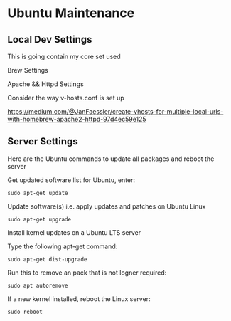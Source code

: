 # Ubuntu Maintenance

## Local Dev Settings
This is going contain my core set used


Brew Settings

Apache && Httpd Settings

Consider the way v-hosts.conf is set up

https://medium.com/@JanFaessler/create-vhosts-for-multiple-local-urls-with-homebrew-apache2-httpd-97d4ec59e125


## Server Settings

Here are the Ubuntu commands to update all packages and reboot the server

Get updated software list for Ubuntu, enter: 

`sudo apt-get update`

Update software(s) i.e. apply updates and patches on Ubuntu Linux

`sudo apt-get upgrade`

Install kernel updates on a Ubuntu LTS server

Type the following apt-get command:

`sudo apt-get dist-upgrade`

Run this to remove an pack that is not logner required:

`sudo apt autoremove`

If a new kernel installed, reboot the Linux server:

`sudo reboot`

